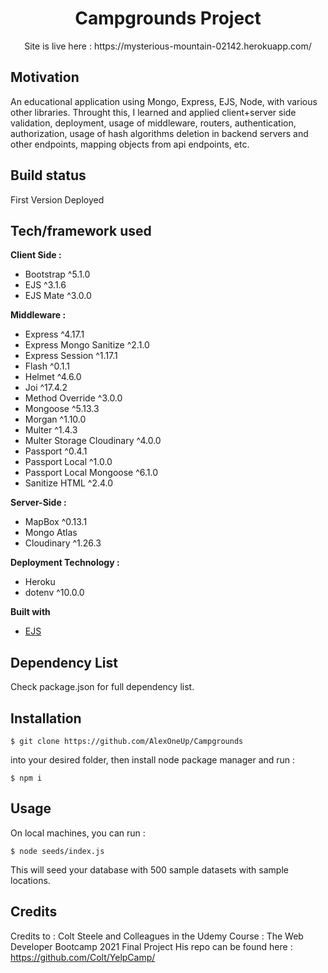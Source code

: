 
<h1 align="center">Campgrounds Project</h1>
<p align="center">Site is live here :
https://mysterious-mountain-02142.herokuapp.com/
</p>

## Motivation
An educational application using Mongo, Express, EJS, Node, with various other libraries.
Throught this, I learned and applied client+server side validation, deployment, usage of middleware, routers, authentication, authorization, usage of hash algorithms deletion in backend servers and other endpoints, mapping objects from api endpoints, etc.

## Build status
First Version Deployed

## Tech/framework used
<b>Client Side :</b> 
- Bootstrap ^5.1.0
- EJS ^3.1.6
- EJS Mate ^3.0.0

<b>Middleware :</b>
- Express ^4.17.1
- Express Mongo Sanitize ^2.1.0
- Express Session ^1.17.1
- Flash ^0.1.1
- Helmet ^4.6.0
- Joi ^17.4.2
- Method Override ^3.0.0
- Mongoose ^5.13.3
- Morgan ^1.10.0
- Multer ^1.4.3
- Multer Storage Cloudinary ^4.0.0
- Passport ^0.4.1
- Passport Local ^1.0.0
- Passport Local Mongoose ^6.1.0
- Sanitize HTML ^2.4.0

<b>Server-Side :</b>
- MapBox ^0.13.1
- Mongo Atlas 
- Cloudinary ^1.26.3

<b>Deployment Technology :</b>
- Heroku
- dotenv ^10.0.0

<b>Built with</b>
- [EJS](https://https:ejs.co/)

## Dependency List
Check package.json for full dependency list. 

## Installation
```
$ git clone https://github.com/AlexOneUp/Campgrounds
```
into your desired folder, then install node package manager and run : 
```
$ npm i
```



## Usage
On local machines, you can run :
```
$ node seeds/index.js
```
This will seed your database with 500 sample datasets with sample locations.

## Credits
Credits to : Colt Steele and Colleagues in the Udemy Course : The Web Developer Bootcamp 2021 Final Project
His repo can be found here : https://github.com/Colt/YelpCamp/
